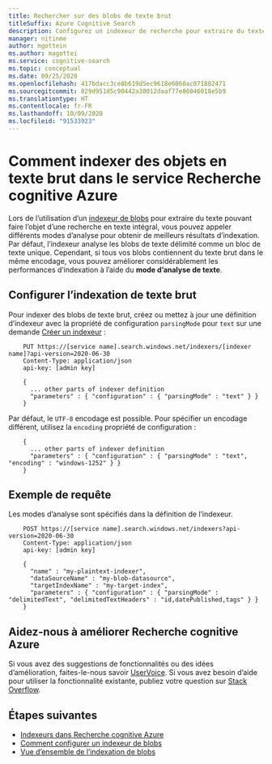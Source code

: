 ```yaml
---
title: Rechercher sur des blobs de texte brut
titleSuffix: Azure Cognitive Search
description: Configurez un indexeur de recherche pour extraire du texte brut de blobs Azure à des fins de recherche en texte intégral dans le service Recherche cognitive Azure.
manager: nitinme
author: mgottein
ms.author: magottei
ms.service: cognitive-search
ms.topic: conceptual
ms.date: 09/25/2020
ms.openlocfilehash: 417bdacc3ce8b619d5ec9618e6060ac071882471
ms.sourcegitcommit: 829d951d5c90442a38012daaf77e86046018e5b9
ms.translationtype: HT
ms.contentlocale: fr-FR
ms.lasthandoff: 10/09/2020
ms.locfileid: "91533923"
---
```

# <a name="how-to-index-plain-text-blobs-in-azure-cognitive-search"></a>Comment indexer des objets en texte brut dans le service Recherche cognitive Azure

Lors de l’utilisation d’un [indexeur de blobs](search-howto-indexing-azure-blob-storage.md) pour extraire du texte pouvant faire l’objet d’une recherche en texte intégral, vous pouvez appeler différents modes d’analyse pour obtenir de meilleurs résultats d’indexation. Par défaut, l’indexeur analyse les blobs de texte délimité comme un bloc de texte unique. Cependant, si tous vos blobs contiennent du texte brut dans le même encodage, vous pouvez améliorer considérablement les performances d’indexation à l’aide du **mode d’analyse de texte**.

## <a name="set-up-plain-text-indexing"></a>Configurer l’indexation de texte brut

Pour indexer des blobs de texte brut, créez ou mettez à jour une définition d’indexeur avec la propriété de configuration `parsingMode` pour `text` sur une demande [Créer un indexeur](/rest/api/searchservice/create-indexer) :

```http
    PUT https://[service name].search.windows.net/indexers/[indexer name]?api-version=2020-06-30
    Content-Type: application/json
    api-key: [admin key]

    {
      ... other parts of indexer definition
      "parameters" : { "configuration" : { "parsingMode" : "text" } }
    }
```

Par défaut, le `UTF-8` encodage est possible. Pour spécifier un encodage différent, utilisez la `encoding` propriété de configuration : 

```http
    {
      ... other parts of indexer definition
      "parameters" : { "configuration" : { "parsingMode" : "text", "encoding" : "windows-1252" } }
    }
```

## <a name="request-example"></a>Exemple de requête

Les modes d’analyse sont spécifiés dans la définition de l’indexeur.

```http
    POST https://[service name].search.windows.net/indexers?api-version=2020-06-30
    Content-Type: application/json
    api-key: [admin key]

    {
      "name" : "my-plaintext-indexer",
      "dataSourceName" : "my-blob-datasource",
      "targetIndexName" : "my-target-index",
      "parameters" : { "configuration" : { "parsingMode" : "delimitedText", "delimitedTextHeaders" : "id,datePublished,tags" } }
    }
```

## <a name="help-us-make-azure-cognitive-search-better"></a>Aidez-nous à améliorer Recherche cognitive Azure

Si vous avez des suggestions de fonctionnalités ou des idées d’amélioration, faites-le-nous savoir [UserVoice](https://feedback.azure.com/forums/263029-azure-search/). Si vous avez besoin d’aide pour utiliser la fonctionnalité existante, publiez votre question sur [Stack Overflow](https://stackoverflow.microsoft.com/questions/tagged/18870).

## <a name="next-steps"></a>Étapes suivantes

* [Indexeurs dans Recherche cognitive Azure](search-indexer-overview.md)
* [Comment configurer un indexeur de blobs](search-howto-indexing-azure-blob-storage.md)
* [Vue d’ensemble de l’indexation de blobs](search-blob-storage-integration.md)